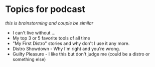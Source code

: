# Topics for podcast

*this is brainstorming and couple be similar*

* I can't live without ... 
* My top 3 or 5 favorite tools of all time
* "My First Distro" stories and why don't I use it any more.
* Distro Showdown - Why I'm right and you're wrong. 
* Guilty Pleasure - I like this but don't judge me (could be a distro or something else)
